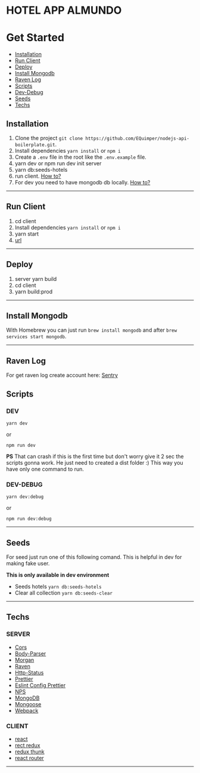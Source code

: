 # HOTEL APP ALMUNDO

# Get Started

- [Installation](https://github.com/johinsdev/hotelApp#installation)
- [Run Client](https://github.com/johinsdev/hotelApp#run-client)
- [Deploy](https://github.com/johinsdev/hotelApp#deploy)
- [Install Mongodb](https://github.com/johinsdev/hotelApp#install-mongodb)
- [Raven Log](https://github.com/johinsdev/hotelApp#raven-log)
- [Scripts](https://github.com/johinsdev/hotelApp#scripts)
- [Dev-Debug](https://github.com/johinsdev/hotelApp#dev-debug)
- [Seeds](https://github.com/johinsdev/hotelApp#seeds)
- [Techs](https://github.com/johinsdev/hotelApp#techs)

## Installation

1. Clone the project `git clone https://github.com/EQuimper/nodejs-api-boilerplate.git`.
2. Install dependencies `yarn install` or `npm i`
3. Create a `.env` file in the root like the `.env.example` file.
4. yarn dev or npm run dev init server
5. yarn db:seeds-hotels
6. run client. [How to?](https://github.com/johinsdev/hotelApp#run-client)
7. For dev you need to have mongodb db locally. [How to?](https://github.com/johinsdev/hotelApp#install-mongodb)

---

## Run Client

1. cd client
2. Install dependencies `yarn install` or `npm i`
3. yarn start
4. [url](http://localhost:9000/)

---

## Deploy

1. server yarn build
2. cd client
3. yarn build:prod

---

## Install Mongodb

With Homebrew you can just run `brew install mongodb` and after `brew services start mongodb`.

---

## Raven Log

For get raven log create account here: [Sentry](https://sentry.io/)


## Scripts

### DEV

```
yarn dev
```

or

```
npm run dev
```

**PS** That can crash if this is the first time but don't worry give it 2 sec the scripts gonna work. He just need to created a dist folder :) This way you have only one command to run.

### DEV-DEBUG

```
yarn dev:debug
```

or

```
npm run dev:debug
```

---

## Seeds

For seed just run one of this following comand. This is helpful in dev for making fake user.

**This is only available in dev environment**

- Seeds hotels `yarn db:seeds-hotels`
- Clear all collection `yarn db:seeds-clear`

---

## Techs

### SERVER 
- [Cors](https://github.com/expressjs/cors)
- [Body-Parser](https://github.com/expressjs/body-parser)
- [Morgan](https://github.com/expressjs/morgan)
- [Raven](https://github.com/getsentry/raven-node)
- [Http-Status](https://github.com/adaltas/node-http-status)
- [Prettier](https://github.com/prettier/prettier)
- [Eslint Config Prettier](https://github.com/prettier/eslint-config-prettier)
- [NPS](https://github.com/kentcdodds/nps)
- [MongoDB](https://www.mongodb.com/)
- [Mongoose](http://mongoosejs.com/)
- [Webpack](https://webpack.js.org/)

### CLIENT
- [react](https://github.com/facebook/react)
- [rect redux](https://github.com/reactjs/react-redux)
- [redux thunk](https://github.com/gaearon/redux-thunk)
- [react router](https://github.com/ReactTraining/react-router/tree/master/packages/react-router-dom)

---

